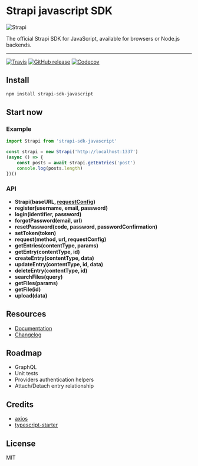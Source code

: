 # Strapi javascript SDK

![Strapi](https://cldup.com/7umchwdUBh.png)

The official Strapi SDK for JavaScript, available for browsers or Node.js backends.

***

[![Travis](https://img.shields.io/travis/strapi/strapi-sdk-javascript.svg?style=for-the-badge)](https://travis-ci.org/strapi/strapi-sdk-javascript)
[![GitHub release](https://img.shields.io/github/release/strapi/strapi-sdk-javascript.svg?style=for-the-badge)](https://github.com/strapi/strapi-sdk-javascript/releases)
[![Codecov](https://img.shields.io/codecov/c/github/strapi/strapi-sdk-javascript.svg?style=for-the-badge)](https://codecov.io/gh/strapi/strapi-sdk-javascript)

## Install

```sh
npm install strapi-sdk-javascript
```

## Start now

### Example

```js
import Strapi from 'strapi-sdk-javascript'

const strapi = new Strapi('http://localhost:1337')
(async () => {
    const posts = await strapi.getEntries('post')
    console.log(posts.length)
})()
```

### API

- **Strapi(baseURL, [requestConfig](https://github.com/axios/axios#request-config))**
- **register(username, email, password)**
- **login(identifier, password)**
- **forgotPassword(email, url)**
- **resetPassword(code, password, passwordConfirmation)**
- **setToken(token)**
- **request(method, url, requestConfig)**
- **getEntries(contentType, params)**
- **getEntry(contentType, id)**
- **createEntry(contentType, data)**
- **updateEntry(contentType, id, data)**
- **deleteEntry(contentType, id)**
- **searchFiles(query)**
- **getFiles(params)**
- **getFile(id)**
- **upload(data)**

## Resources

- [Documentation](https://strapi.github.io/strapi-sdk-javascript)
- [Changelog](https://github.com/strapi/strapi-sdk-javascript/blob/master/CHANGELOG.md)

## Roadmap

- GraphQL
- Unit tests
- Providers authentication helpers
- Attach/Detach entry relationship

## Credits

- [axios](https://github.com/axios/axios)
- [typescript-starter](https://github.com/bitjson/typescript-starter)

## License

MIT
